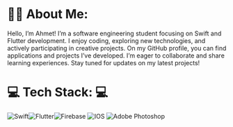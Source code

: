 # 👨‍💻 About Me:
Hello, I’m Ahmet! I’m a software engineering student focusing on Swift and Flutter development. I enjoy coding, exploring new technologies, and actively participating in creative projects. On my GitHub profile, you can find applications and projects I’ve developed. I’m eager to collaborate and share learning experiences. Stay tuned for updates on my latest projects!

# 💻 Tech Stack: 💻
![Swift](https://img.shields.io/badge/swift-F54A2A?style=for-the-badge&logo=swift&logoColor=white)![Flutter](https://img.shields.io/badge/Flutter-%2302569B.svg?style=for-the-badge&logo=Flutter&logoColor=white)![Firebase](https://img.shields.io/badge/firebase-%23039BE5.svg?style=for-the-badge&logo=firebase) 
![IOS](https://img.shields.io/badge/IOS-%2320232a.svg?style=for-the-badge&logo=apple&logoColor=white) ![Adobe Photoshop](https://img.shields.io/badge/adobephotoshop-%2331A8FF.svg?style=for-the-badge&logo=adobephotoshop&logoColor=white)

<!-- Proudly created with GPRM ( https://gprm.itsvg.in ) -->
